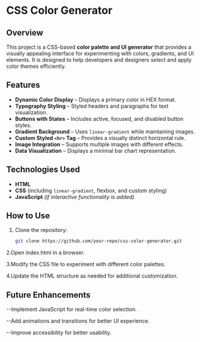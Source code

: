 # **CSS Color Generator**

## **Overview**  
This project is a CSS-based **color palette and UI generator** that provides a visually appealing interface for experimenting with colors, gradients, and UI elements. It is designed to help developers and designers select and apply color themes efficiently.

## **Features**  
- **Dynamic Color Display** – Displays a primary color in HEX format.  
- **Typography Styling** – Styled headers and paragraphs for text visualization.  
- **Buttons with States** – Includes active, focused, and disabled button styles.  
- **Gradient Background** – Uses `linear-gradient` while maintaining images.  
- **Custom Styled `<hr>` Tag** – Provides a visually distinct horizontal rule.  
- **Image Integration** – Supports multiple images with different effects.  
- **Data Visualization** – Displays a minimal bar chart representation.  

## **Technologies Used**  
- **HTML**  
- **CSS** (including `linear-gradient`, flexbox, and custom styling)  
- **JavaScript** *(if interactive functionality is added)*  

## **How to Use**  
1. Clone the repository:  
   ```sh
   git clone https://github.com/your-repo/css-color-generator.git
2.Open index.html in a browser.

3.Modify the CSS file to experiment with different color palettes.

4.Update the HTML structure as needed for additional customization.

## **Future Enhancements**
--Implement JavaScript for real-time color selection.

--Add animations and transitions for better UI experience.

--Improve accessibility for better usability.